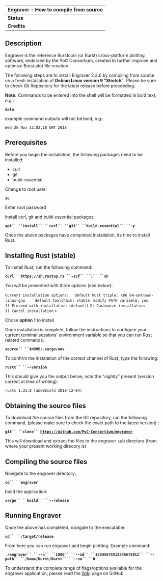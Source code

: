 <languages></languages>

| Engraver - How to compile from source |
|---------------------------------------|
| **Status**                            |
| **Credits**                           |

Description
-----------

Engraver is the reference Burstcoin (or Burst) cross-platform plotting software, endorsed by the PoC Consortium, created to further improve and optimize Burst plot file creation.

The following steps are to install Engraver 2.2.0 by compiling from source on a fresh installation of **Debian Linux version 9 “Stretch”**. Please be sure to check Git Repository for the latest release before proceeding.

**Note:** Commands to be entered into the shell will be formatted in bold text, e.g.:

**`date`**

example command outputs will not be bold, e.g.:

`Wed 28 Nov 12:02:18 GMT 2018`

Prerequisites
-------------

Before you begin the installation, the following packages need to be installed:

-   curl
-   git
-   build-essential

Change to root user:

**`su`**

Enter root password

Install curl, git and build essential packages:

**`apt`` ``install`` ``curl`` ``git`` ``build-essential`` ``-y`**

Once the above packages have completed installation, its time to install Rust.

Installing Rust (stable)
------------------------

To install Rust, run the following command:

**`curl`` `[`https://sh.rustup.rs`](https://sh.rustup.rs)` ``-sSf`` ``|`` ``sh`**

You will be presented with three options (see below):

`Current installation options:`
`  default host triple: x86_64-unknown-linux-gnu`
`    default toolchain: stable`
` modify PATH variable: yes`
`1) Proceed with installation (default)`
`2) Customize installation`
`3) Cancel installation`
`>`

Chose **option 1** to install

Once installation is complete, follow the instructions to configure your current terminal sessions' environment variable so that you can run Rust related commands:

**`source`` ``$HOME/.cargo/env`**

To confirm the instalation of the correct channel of Rust, type the following:

**`rustc`` ``--version`**

This should give you the output below, note the “*nightly*” present (version correct at time of writing):

`rustc 1.31.0 (abe02cefd 2018-12-04)`

Obtaining the source files
--------------------------

To download the source files from the Git repository, run the following command, (please make sure to check the exact path to the latest version) :

**`git`` ``clone`` `[`https://github.com/PoC-Consortium/engraver`](https://github.com/PoC-Consortium/engraver)**

This will download and extract the files to the engraver sub directory (from where your present working direcory is)

Compiling the source files
--------------------------

Navigate to the engraver directory:

**`cd`` ``engraver`**

build the application:

**`cargo`` ``build`` ``--release`**

Running Engraver
----------------

Once the above has completed, navigate to the executable:

**`cd`` ``/target/release`**

From here you can run engraver and begin plotting. Example command:

**`./engraver`` ``--n`` ``1000`` ``--id`` ``12345678912345678912`` ``--path`` ``/home/burst/Burst`` ``--sn`` ``0`**

To understand the complete range of flags/options available for the engraver application, please read the [Wik](https://github.com/PoC-Consortium/engraver/wiki)i page on GitHub
